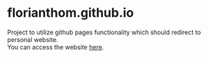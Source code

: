 # florianthom.github.io
Project to utilize github pages functionality which should redirect to personal website.
<br />
You can access the website [here](https://florianthom.github.io/).
